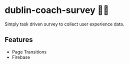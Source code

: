 # dublin-coach-survey 🚏📖
Simply task driven survey to collect user experience data.

## Features
  - Page Transitions
  - Firebase
